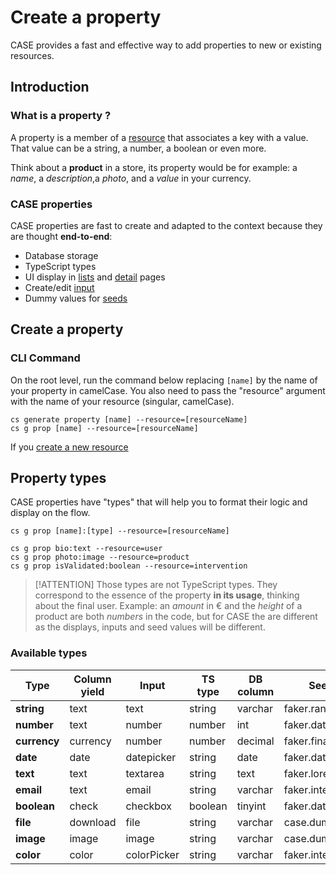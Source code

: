 # Create a property

CASE provides a fast and effective way to add properties to new or existing resources.

## Introduction

### What is a property ?

A property is a member of a [resource](resources/create-a-resource.md) that associates a key with a value. That value can be a string, a number, a boolean or even more.

Think about a **product** in a store, its property would be for example: a _name_, a _description_,a _photo_, and a _value_ in your currency.

### CASE properties

CASE properties are fast to create and adapted to the context because they are thought **end-to-end**:

- Database storage
- TypeScript types
- UI display in [lists](list/list.md) and [detail](detail/detail.md) pages
- Create/edit [input](elements/inputs.md)
- Dummy values for [seeds](resources/database-seeder)

## Create a property

### CLI Command

On the root level, run the command below replacing `[name]` by the name of your property in camelCase. You also need to pass the "resource" argument with the name of your resource (singular, camelCase).

```
cs generate property [name] --resource=[resourceName]
cs g prop [name] --resource=[resourceName]
```

If you [create a new resource](resources/create-a-resource.md)

## Property types

CASE properties have "types" that will help you to format their logic and display on the flow.

```
cs g prop [name]:[type] --resource=[resourceName]

cs g prop bio:text --resource=user
cs g prop photo:image --resource=product
cs g prop isValidated:boolean --resource=intervention
```

> [!ATTENTION]
> Those types are not TypeScript types. They correspond to the essence of the property **in its usage**, thinking about the final user. Example: an _amount_ in € and the _height_ of a product are both _numbers_ in the code, but for CASE the are different as the displays, inputs and seed values will be different.

### Available types

| Type         | Column yield | Input       | TS type | DB column | Seed function            | DTO Validator   |
| ------------ | ------------ | ----------- | ------- | --------- | ------------------------ | --------------- |
| **string**   | text         | text        | string  | varchar   | faker.random.word()      | @IsString()     |
| **number**   | text         | number      | number  | int       | faker.datatype.number()  | @IsNumber()     |
| **currency** | currency     | number      | number  | decimal   | faker.finance.amount()   | @IsNumber()     |
| **date**     | date         | datepicker  | string  | date      | faker.date.past()        | @IsDateString() |
| **text**     | text         | textarea    | string  | text      | faker.lorem.paragraphs() | @IsString()     |
| **email**    | text         | email       | string  | varchar   | faker.internet.email()   | @IsEmail()      |
| **boolean**  | check        | checkbox    | boolean | tinyint   | faker.datatype.boolean() | @IsBoolean()    |
| **file**     | download     | file        | string  | varchar   | case.dummyFile()         | @IsString()     |
| **image**    | image        | image       | string  | varchar   | case.dummyImage()        | @IsString()     |
| **color**    | color        | colorPicker | string  | varchar   | faker.internet.color()   | @IsString()     |
